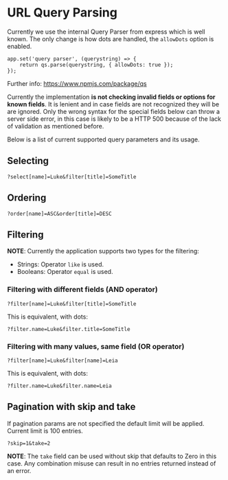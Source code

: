 # URL Query Parsing

Currently we use the internal Query Parser from express which is well known.
The only change is how dots are handled, the `allowDots` option is enabled.

    app.set('query parser', (querystring) => {
        return qs.parse(querystring, { allowDots: true });
    });

Further info: https://www.npmjs.com/package/qs

Currently the implementation __is not checking invalid fields or options for known fields__. It
is lenient and in case fields are not recognized they will be are ignored.
Only the wrong syntax for the special fields below can throw a server side error, 
in this case is likely to be a HTTP 500 because of the lack of validation as mentioned before.

Below is a list of current supported query parameters and its usage. 

## Selecting

    ?select[name]=Luke&filter[title]=SomeTitle

## Ordering

    ?order[name]=ASC&order[title]=DESC

## Filtering

__NOTE__: Currently the application supports two types for the filtering:

- Strings: Operator `like` is used.
- Booleans: Operator `equal` is used.

### Filtering with different fields (AND operator)

    ?filter[name]=Luke&filter[title]=SomeTitle
    
This is equivalent, with dots:

    ?filter.name=Luke&filter.title=SomeTitle

### Filtering with many values, same field (OR operator)

    ?filter[name]=Luke&filter[name]=Leia

This is equivalent, with dots:

    ?filter.name=Luke&filter.name=Leia

## Pagination with skip and take

If pagination params are not specified the default limit will be applied.
Current limit is 100 entries.

    ?skip=1&take=2

__NOTE__: The `take` field can be used without skip that defaults to Zero in this case. 
Any combination misuse can result in no entries returned instead of an error.
